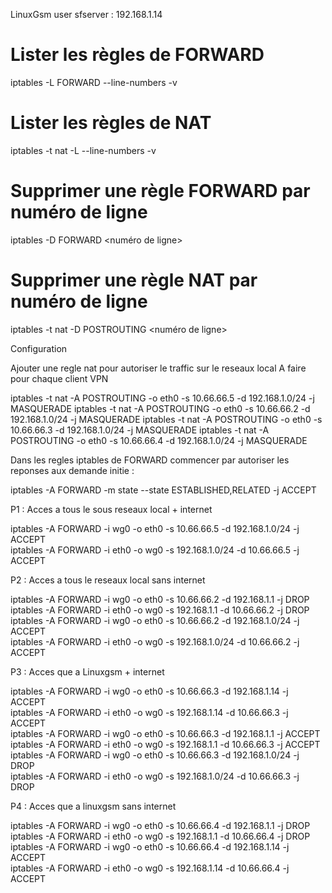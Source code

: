 LinuxGsm user sfserver : 192.168.1.14

# Lister les règles de FORWARD
iptables -L FORWARD --line-numbers -v

# Lister les règles de NAT
iptables -t nat -L --line-numbers -v

# Supprimer une règle FORWARD par numéro de ligne
iptables -D FORWARD <numéro de ligne>

# Supprimer une règle NAT par numéro de ligne
iptables -t nat -D POSTROUTING <numéro de ligne>

Configuration

Ajouter une regle nat pour autoriser le traffic sur le reseaux local
A faire pour chaque client VPN

iptables -t nat -A POSTROUTING -o eth0 -s 10.66.66.5 -d 192.168.1.0/24 -j MASQUERADE
iptables -t nat -A POSTROUTING -o eth0 -s 10.66.66.2 -d 192.168.1.0/24 -j MASQUERADE
iptables -t nat -A POSTROUTING -o eth0 -s 10.66.66.3 -d 192.168.1.0/24 -j MASQUERADE
iptables -t nat -A POSTROUTING -o eth0 -s 10.66.66.4 -d 192.168.1.0/24 -j MASQUERADE

Dans les regles iptables de FORWARD commencer par autoriser les reponses aux demande initie :

iptables -A FORWARD -m state --state ESTABLISHED,RELATED -j ACCEPT

P1 : Acces a tous le sous reseaux local + internet

iptables -A FORWARD -i wg0 -o eth0 -s 10.66.66.5 -d 192.168.1.0/24 -j ACCEPT  
iptables -A FORWARD -i eth0 -o wg0 -s 192.168.1.0/24 -d 10.66.66.5 -j ACCEPT  

P2 : Acces a tous le reseaux local sans internet

iptables -A FORWARD -i wg0 -o eth0 -s 10.66.66.2 -d 192.168.1.1 -j DROP  
iptables -A FORWARD -i eth0 -o wg0 -s 192.168.1.1 -d 10.66.66.2 -j DROP  
iptables -A FORWARD -i wg0 -o eth0 -s 10.66.66.2 -d 192.168.1.0/24 -j ACCEPT  
iptables -A FORWARD -i eth0 -o wg0 -s 192.168.1.0/24 -d 10.66.66.2 -j ACCEPT  

P3 : Acces que a Linuxgsm + internet

iptables -A FORWARD -i wg0 -o eth0 -s 10.66.66.3 -d 192.168.1.14 -j ACCEPT  
iptables -A FORWARD -i eth0 -o wg0 -s 192.168.1.14 -d 10.66.66.3 -j ACCEPT  
iptables -A FORWARD -i wg0 -o eth0 -s 10.66.66.3 -d 192.168.1.1 -j ACCEPT  
iptables -A FORWARD -i eth0 -o wg0 -s 192.168.1.1 -d 10.66.66.3 -j ACCEPT 
iptables -A FORWARD -i wg0 -o eth0 -s 10.66.66.3 -d 192.168.1.0/24 -j DROP  
iptables -A FORWARD -i eth0 -o wg0 -s 192.168.1.0/24 -d 10.66.66.3 -j DROP  

P4 : Acces que a linuxgsm sans internet

iptables -A FORWARD -i wg0 -o eth0 -s 10.66.66.4 -d 192.168.1.1 -j DROP  
iptables -A FORWARD -i eth0 -o wg0 -s 192.168.1.1 -d 10.66.66.4 -j DROP  
iptables -A FORWARD -i wg0 -o eth0 -s 10.66.66.4 -d 192.168.1.14 -j ACCEPT  
iptables -A FORWARD -i eth0 -o wg0 -s 192.168.1.14 -d 10.66.66.4 -j ACCEPT  
